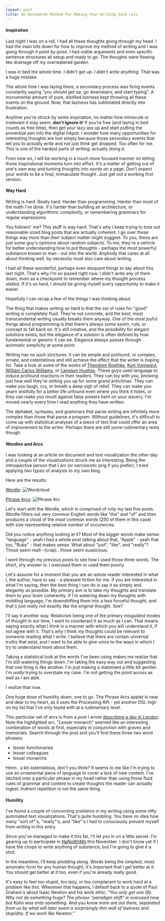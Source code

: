 ```yaml
---
layout: post
title: An Automated Method For Making Your Writing Suck Less
---
```


#### Inspiration

Last night I was on a roll.  I had all these thoughts going through my head.  I had the main bits down for how to improve my method of writing and I was going through it point by point.  I had viable arguments and even specific sentence structures all setup and ready to go.  The thoughts were flowing like drainage off my overwatered garden.

I was in bed the whole time.  I didn't get up.  *I didn't write anything.*  That was a huge mistake.

The whole time I was laying there, a secondary process was firing events constantly saying "you should get up, go downstairs, and start typing".  A monumental amount of pure, distilled laziness kept throwing all these events on the ground.  Now, that laziness has sublimated directly into frustration.

Anytime you're struck by some inspiration, no matter how miniscule or irrelevant it may seem, **don't ignore it**!  If you're free (and laying in bed counts as free time), then get your lazy ass up and start putting the proverbial pen into the digital inkpot.  I wonder how many opportunities for interesting thoughts are lost simply because those secondary events that tell you to actually *write* and not just *think* get dropped.  Too often for me.  This is one of the hardest parts of writing: actually doing it.

From now on, I will be working in a much more focused manner on letting those inspirational moments turn into effort.  It's a matter of getting out of one's own way and turning thoughts into words on a page.  Don't expect your words to be a final, immaculate thought.  Just get out a working first version.  

#### Way Hard

Writing is hard.  Really hard.  Harder than programming.  Harder than most of the math I've done.  It's harder than building an architecture, or understanding algorithmic complexity, or remembering grammars for regular expressions.

You followin' me?  This stuff is way hard.  That's why I keep trying to toss out reasonable sized blog posts that are actually coherent.  I go over these things way more than their subject matter might suggest.  To you, these are just some guy's opinions about random subjects.  To me, they're a vehicle for better understanding how to put thoughts - perhaps the most powerful substance known to man - out into the world.  Anybody that cares at all about thinking well, by necessity must also care about writing.

I had all these wonderful, perhaps even eloquent things to say about this last night.  That's why I'm so pissed right now.  I didn't write any of them down, even as a checkpoint to remember where my thought process stalled.  If it's so hard, I should be giving myself every opportunity to make it easier.  

Hopefully I can recap a few of the things I was thinking about.

The thing that makes writing so hard is that the set of rules for "good" writing is completely fluid.  They're not concrete, and the best, most transcendental writing usually breaks them anyway.  One of the most joyful things about programming is that there's always some axiom, rule, or concept to fall back on.  It's still creative, and the possibility for elegant solutions exists, but the elegance of a solution is often defined by how fundamental or generic it can be.  Elegance always passes through axiomatic simplicity at some point.

Writing has no such strictures.  It can be simple and profound, or complex, ornate, and ostentatious and still achieve the effect that the writer is hoping for.  Take a look at some of the works of [Theodore Roethke](http://gawow.com/roethke/poems/18.html), [Kurt Vonnegut](http://instruct.westvalley.edu/lafave/hb.html), [William Carlos Williams](http://www.theotherpages.org/poems/william1.html#9), or [Langson Hughes](http://www.cswnet.com/~menamc/langston.htm).  These guys used language to induce profound reactions in their readers.  They can toy with you, knowing just how well they're setting you up for some grand anticlimax.  They can make you laugh, cry, or breath a deep sigh of relief.  They can make you yearn wistfully for a better life unfound even where you think it hides, or they can make you revolt against false powers bent on your slavery.  I'm moved nearly every time I read anything they have written.

The alphabet, syntaxes, and grammars that parse writing are infinitely more complex than those that parse a program.  Without guidelines, it's difficult to come up with statistical analyses of a piece of text that could offer an area of improvement to the writer.  Perhaps there are still some rudimentary tests though.

#### Wordles and Arcs

I was looking at an article on document and text visualization the other day and a couple of the visualizations struck me as interesting.  Being the introspective person that I am (or narcissistic prig if you prefer), I tried applying two types of analysis to my own blog.

Here are the results:

[Wordle](http://wordle.net/):
![Wordcloud](http://www.infiniteabyss.org/images/wordcloud.png)

[Phrase Arcs](http://www.neoformix.com/Projects/DocumentArcDiagrams/index.html):
![Phrase Arc](http://www.infiniteabyss.org/images/phrasearcs.png)

Let's start with the Wordle, which is comprised of only my last five posts.  Wordle filters out very common English words like "the" and "of" and then produces a cloud of the most common words (250 of them in this case) with size representing relative number of occurences.  

Did you notice anything looking at it?  Most of the bigger words make sense: "language" - yeah I had a whole post talking about that, "Apple" - yeah that too, "Ruby" - that makes sense.  What about "just", "like", and "really"?  Those seem reall--(crap).. those seem suspicious.

I went through my previous posts to see how I used those three words.  The short, shy answer is: I overused them or used them poorly.

Let's assume for a moment that you are an astute reader interested in what I, the author, have to say - a pleasant fiction for me.  If you are interested in what I'm saying, then the best thing I can do is say it as simply and elegantly as possible.  My primary aim is to take my thoughts and translate them to your brain coherently.  If I'm watering down my thoughts with middling language, I'm downshifting them into a less forceful thought, and that's *just really* not exactly *like* the original thought.  See?   

I'll say it another way.  Relativism being one of the primary misguided modes of thought in our time, I want to counteract it as much as I can.  That means saying exactly what I think in a manner with which you will understand it, if not agree with it.  That's *why* I think my thoughts could be relevant to someone reading what I write.  I believe that there are certain universal truths that exist, and I want to be able to give voice to the ways in which I try to understand more about them.

Taking a statistical look at the words I've been using makes me realize that I'm still watering things down.  I'm taking the easy way out and suggesting that one thing is *like* another.  I'm *just* making a statement a little bit gentler.  I'm *really* trying to overstate my case.  I'm not getting the point across as well as I am able.

I realize that now.

One huge dose of humility down, one to go.  The Phrase Arcs applet is near and dear to my heart, as it uses the Processing API - yet another DSL high on my list that I've only toyed with at a rudimentary level.

This particular set of arcs is from a post I wrote [describing a day in London](http://www.infiniteabyss.org/blog/archives/37).  Note the highlighted arc.  "Lesser monarch" seemed like an interesting combination of words at first, especially in conjunction with graves and memorials.  Search through the post and you'll find these three two word phrases:
* lesser functionaries
* lesser colleagues
* lesser monarchs

Hmm.. a bit ostentatious, don't you think?  It seems to me like I'm trying to use an ornamental piece of language to cover a lack of new content.  I've latched onto a particular phrase in my head rather than using those fluid rules of grammar and content to create thoughts the reader can actually ingest.  Indirect repetition is not the same thing.

#### Humility

I've found a couple of concerning problems in my writing using some nifty automated text visualizations.  That's quite humbling.  You have no idea how many "sort of"'s, "really"'s, and "like"'s I had to consciously prevent myself from writing in this entry.  

Since you've managed to make it this far, I'll let you in on a little secret.  I'm gearing up to participate in [NaNoWriMo](http://www.nanowrimo.org) this November.  I don't know yet if I have the chops to write anything of substance, but I'm going to give it a shot. 

In the meantime, I'll keep plodding along.  Words being the simplest, most axiomatic form for any human thought, it's important that I get better at it.  You should get better at it too, even if you're already really good.  

It's easy to feel too stupid, too lazy, or too complacent to work hard at a problem like this.  Whenever that happens, I default back to a quote of Paul Graham's about Isaac Newton and his work ethic:  *"You only get one life. Why not do something huge? The phrase "paradigm shift" is overused now, but Kuhn was onto something. And you know more are out there, separated from us by what will later seem a surprisingly thin wall of laziness and stupidity. If we work like Newton."*
